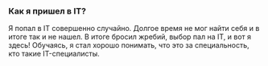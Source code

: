 ### Как я пришел в IT?
Я попал в IT совершенно случайно.
Долгое время не мог найти себя и в итоге так и не нашел.
В итоге бросил жребий, выбор пал на IT, и вот я здесь!
Обучаясь, я стал хорошо понимать, что это за специальность, кто такие IT-специалисты.
